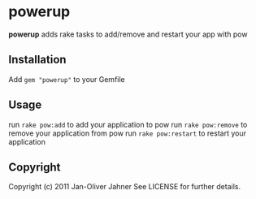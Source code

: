 powerup
========
**powerup** adds rake tasks to add/remove and restart your app with pow

Installation
---------------
Add `gem "powerup"` to your Gemfile


Usage
---------------
run `rake pow:add` to add your application to pow
run `rake pow:remove` to remove your application from pow
run `rake pow:restart` to restart your application

Copyright
---------
Copyright (c) 2011 Jan-Oliver Jahner See LICENSE for further details.